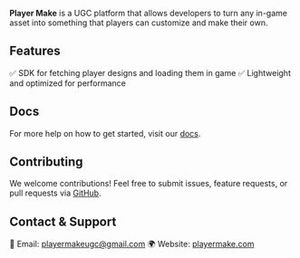 **Player Make** is a UGC platform that allows developers to turn any in-game asset into something that players can customize and make their own.

## Features

✅ SDK for fetching player designs and loading them in game
✅ Lightweight and optimized for performance

## Docs

For more help on how to get started, visit our [docs](https://player-make.gitbook.io/player-make-docs/engine-integrations/unity-quick-start).

## Contributing

We welcome contributions! Feel free to submit issues, feature requests, or pull requests via [GitHub](https://github.com/PlayerMake/Runtime-Sounds-Unity-SDK/issues).

## Contact & Support

📧 Email: playermakeugc@gmail.com
🌍 Website: [playermake.com](https://playermake.com)
